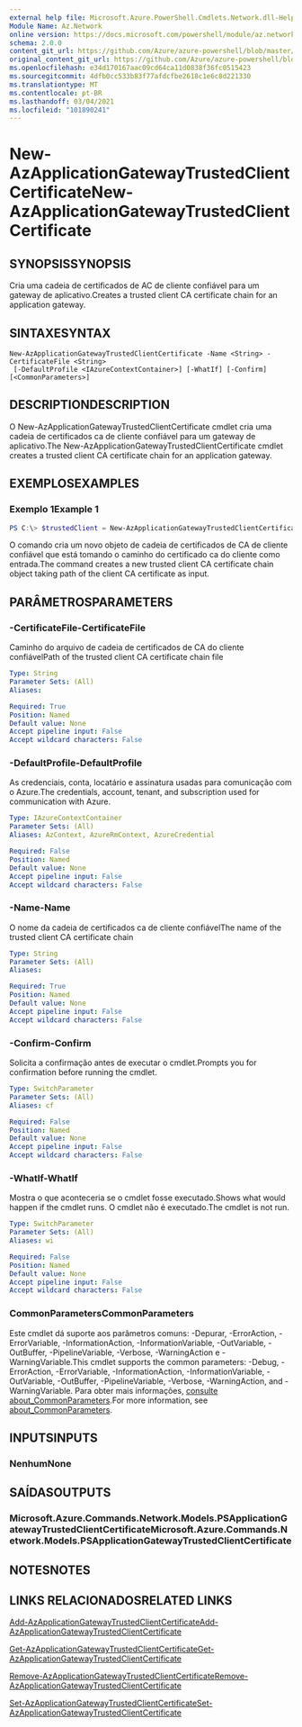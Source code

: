 ```yaml
---
external help file: Microsoft.Azure.PowerShell.Cmdlets.Network.dll-Help.xml
Module Name: Az.Network
online version: https://docs.microsoft.com/powershell/module/az.network/new-azapplicationgatewaytrustedclientcertificate
schema: 2.0.0
content_git_url: https://github.com/Azure/azure-powershell/blob/master/src/Network/Network/help/New-AzApplicationGatewayTrustedClientCertificate.md
original_content_git_url: https://github.com/Azure/azure-powershell/blob/master/src/Network/Network/help/New-AzApplicationGatewayTrustedClientCertificate.md
ms.openlocfilehash: e34d170167aac09cd64ca11d0838f36fc0515423
ms.sourcegitcommit: 4dfb0cc533b83f77afdcfbe2618c1e6c8d221330
ms.translationtype: MT
ms.contentlocale: pt-BR
ms.lasthandoff: 03/04/2021
ms.locfileid: "101890241"
---
```

# <span data-ttu-id="1168d-101">New-AzApplicationGatewayTrustedClientCertificate</span><span class="sxs-lookup"><span data-stu-id="1168d-101">New-AzApplicationGatewayTrustedClientCertificate</span></span>

## <span data-ttu-id="1168d-102">SYNOPSIS</span><span class="sxs-lookup"><span data-stu-id="1168d-102">SYNOPSIS</span></span>
<span data-ttu-id="1168d-103">Cria uma cadeia de certificados de AC de cliente confiável para um gateway de aplicativo.</span><span class="sxs-lookup"><span data-stu-id="1168d-103">Creates a trusted client CA certificate chain for an application gateway.</span></span>

## <span data-ttu-id="1168d-104">SINTAXE</span><span class="sxs-lookup"><span data-stu-id="1168d-104">SYNTAX</span></span>

```
New-AzApplicationGatewayTrustedClientCertificate -Name <String> -CertificateFile <String>
 [-DefaultProfile <IAzureContextContainer>] [-WhatIf] [-Confirm] [<CommonParameters>]
```

## <span data-ttu-id="1168d-105">DESCRIPTION</span><span class="sxs-lookup"><span data-stu-id="1168d-105">DESCRIPTION</span></span>
<span data-ttu-id="1168d-106">O New-AzApplicationGatewayTrustedClientCertificate cmdlet cria uma cadeia de certificados ca de cliente confiável para um gateway de aplicativo.</span><span class="sxs-lookup"><span data-stu-id="1168d-106">The New-AzApplicationGatewayTrustedClientCertificate cmdlet creates a trusted client CA certificate chain for an application gateway.</span></span>

## <span data-ttu-id="1168d-107">EXEMPLOS</span><span class="sxs-lookup"><span data-stu-id="1168d-107">EXAMPLES</span></span>

### <span data-ttu-id="1168d-108">Exemplo 1</span><span class="sxs-lookup"><span data-stu-id="1168d-108">Example 1</span></span>
```powershell
PS C:\> $trustedClient = New-AzApplicationGatewayTrustedClientCertificate -Name "ClientCert" -CertificateFile "C:\clientCAChain.cer"
```
<span data-ttu-id="1168d-109">O comando cria um novo objeto de cadeia de certificados de CA de cliente confiável que está tomando o caminho do certificado ca do cliente como entrada.</span><span class="sxs-lookup"><span data-stu-id="1168d-109">The command creates a new trusted client CA certificate chain object taking path of the client CA certificate as input.</span></span>

## <span data-ttu-id="1168d-110">PARÂMETROS</span><span class="sxs-lookup"><span data-stu-id="1168d-110">PARAMETERS</span></span>

### <span data-ttu-id="1168d-111">-CertificateFile</span><span class="sxs-lookup"><span data-stu-id="1168d-111">-CertificateFile</span></span>
<span data-ttu-id="1168d-112">Caminho do arquivo de cadeia de certificados de CA do cliente confiável</span><span class="sxs-lookup"><span data-stu-id="1168d-112">Path of the trusted client CA certificate chain file</span></span>

```yaml
Type: String
Parameter Sets: (All)
Aliases:

Required: True
Position: Named
Default value: None
Accept pipeline input: False
Accept wildcard characters: False
```

### <span data-ttu-id="1168d-113">-DefaultProfile</span><span class="sxs-lookup"><span data-stu-id="1168d-113">-DefaultProfile</span></span>
<span data-ttu-id="1168d-114">As credenciais, conta, locatário e assinatura usadas para comunicação com o Azure.</span><span class="sxs-lookup"><span data-stu-id="1168d-114">The credentials, account, tenant, and subscription used for communication with Azure.</span></span>

```yaml
Type: IAzureContextContainer
Parameter Sets: (All)
Aliases: AzContext, AzureRmContext, AzureCredential

Required: False
Position: Named
Default value: None
Accept pipeline input: False
Accept wildcard characters: False
```

### <span data-ttu-id="1168d-115">-Name</span><span class="sxs-lookup"><span data-stu-id="1168d-115">-Name</span></span>
<span data-ttu-id="1168d-116">O nome da cadeia de certificados ca de cliente confiável</span><span class="sxs-lookup"><span data-stu-id="1168d-116">The name of the trusted client CA certificate chain</span></span>

```yaml
Type: String
Parameter Sets: (All)
Aliases:

Required: True
Position: Named
Default value: None
Accept pipeline input: False
Accept wildcard characters: False
```

### <span data-ttu-id="1168d-117">-Confirm</span><span class="sxs-lookup"><span data-stu-id="1168d-117">-Confirm</span></span>
<span data-ttu-id="1168d-118">Solicita a confirmação antes de executar o cmdlet.</span><span class="sxs-lookup"><span data-stu-id="1168d-118">Prompts you for confirmation before running the cmdlet.</span></span>

```yaml
Type: SwitchParameter
Parameter Sets: (All)
Aliases: cf

Required: False
Position: Named
Default value: None
Accept pipeline input: False
Accept wildcard characters: False
```

### <span data-ttu-id="1168d-119">-WhatIf</span><span class="sxs-lookup"><span data-stu-id="1168d-119">-WhatIf</span></span>
<span data-ttu-id="1168d-120">Mostra o que aconteceria se o cmdlet fosse executado.</span><span class="sxs-lookup"><span data-stu-id="1168d-120">Shows what would happen if the cmdlet runs.</span></span>
<span data-ttu-id="1168d-121">O cmdlet não é executado.</span><span class="sxs-lookup"><span data-stu-id="1168d-121">The cmdlet is not run.</span></span>

```yaml
Type: SwitchParameter
Parameter Sets: (All)
Aliases: wi

Required: False
Position: Named
Default value: None
Accept pipeline input: False
Accept wildcard characters: False
```

### <span data-ttu-id="1168d-122">CommonParameters</span><span class="sxs-lookup"><span data-stu-id="1168d-122">CommonParameters</span></span>
<span data-ttu-id="1168d-123">Este cmdlet dá suporte aos parâmetros comuns: -Depurar, -ErrorAction, -ErrorVariable, -InformationAction, -InformationVariable, -OutVariable, -OutBuffer, -PipelineVariable, -Verbose, -WarningAction e -WarningVariable.</span><span class="sxs-lookup"><span data-stu-id="1168d-123">This cmdlet supports the common parameters: -Debug, -ErrorAction, -ErrorVariable, -InformationAction, -InformationVariable, -OutVariable, -OutBuffer, -PipelineVariable, -Verbose, -WarningAction, and -WarningVariable.</span></span> <span data-ttu-id="1168d-124">Para obter mais informações, [consulte about_CommonParameters](http://go.microsoft.com/fwlink/?LinkID=113216).</span><span class="sxs-lookup"><span data-stu-id="1168d-124">For more information, see [about_CommonParameters](http://go.microsoft.com/fwlink/?LinkID=113216).</span></span>

## <span data-ttu-id="1168d-125">INPUTS</span><span class="sxs-lookup"><span data-stu-id="1168d-125">INPUTS</span></span>

### <span data-ttu-id="1168d-126">Nenhum</span><span class="sxs-lookup"><span data-stu-id="1168d-126">None</span></span>

## <span data-ttu-id="1168d-127">SAÍDAS</span><span class="sxs-lookup"><span data-stu-id="1168d-127">OUTPUTS</span></span>

### <span data-ttu-id="1168d-128">Microsoft.Azure.Commands.Network.Models.PSApplicationGatewayTrustedClientCertificate</span><span class="sxs-lookup"><span data-stu-id="1168d-128">Microsoft.Azure.Commands.Network.Models.PSApplicationGatewayTrustedClientCertificate</span></span>

## <span data-ttu-id="1168d-129">NOTES</span><span class="sxs-lookup"><span data-stu-id="1168d-129">NOTES</span></span>

## <span data-ttu-id="1168d-130">LINKS RELACIONADOS</span><span class="sxs-lookup"><span data-stu-id="1168d-130">RELATED LINKS</span></span>

[<span data-ttu-id="1168d-131">Add-AzApplicationGatewayTrustedClientCertificate</span><span class="sxs-lookup"><span data-stu-id="1168d-131">Add-AzApplicationGatewayTrustedClientCertificate</span></span>](./Add-AzApplicationGatewayTrustedClientCertificate.md)

[<span data-ttu-id="1168d-132">Get-AzApplicationGatewayTrustedClientCertificate</span><span class="sxs-lookup"><span data-stu-id="1168d-132">Get-AzApplicationGatewayTrustedClientCertificate</span></span>](./Get-AzApplicationGatewayTrustedClientCertificate.md)

[<span data-ttu-id="1168d-133">Remove-AzApplicationGatewayTrustedClientCertificate</span><span class="sxs-lookup"><span data-stu-id="1168d-133">Remove-AzApplicationGatewayTrustedClientCertificate</span></span>](./Remove-AzApplicationGatewayTrustedClientCertificate.md)

[<span data-ttu-id="1168d-134">Set-AzApplicationGatewayTrustedClientCertificate</span><span class="sxs-lookup"><span data-stu-id="1168d-134">Set-AzApplicationGatewayTrustedClientCertificate</span></span>](./Set-AzApplicationGatewayTrustedClientCertificate.md)
